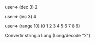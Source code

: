 user=> (dec 3)
2

user=> (inc 3)
4


user=> (range 10)
(0 1 2 3 4 5 6 7 8 9)


Convertir string a Long
(Long/decode "2")


